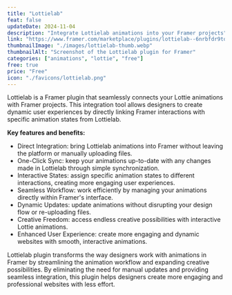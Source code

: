 ```yaml
---
title: "Lottielab"
feat: false
updateDate: 2024-11-04
description: "Integrate Lottielab animations into your Framer projects"
link: "https://www.framer.com/marketplace/plugins/lottielab--6nrbfdr9tq0buentww4xxsq6v/?via=julesvcode"
thumbnailImage: "./images/lottielab-thumb.webp"
thumbnailAlt: "Screenshot of the Lottielab plugin for Framer"
categories: ["animations", "lottie", "free"]
free: true
price: "Free"
icon: "./favicons/lottielab.png"
---
```


Lottielab is a Framer plugin that seamlessly connects your Lottie animations with Framer projects. This integration tool allows designers to create dynamic user experiences by directly linking Framer interactions with specific animation states from Lottielab.

<b>Key features and benefits:</b>

- Direct Integration: bring Lottielab animations into Framer without leaving the platform or manually uploading files.
- One-Click Sync: keep your animations up-to-date with any changes made in Lottielab through simple synchronization.
- Interactive States: assign specific animation states to different interactions, creating more engaging user experiences.
- Seamless Workflow: work efficiently by managing your animations directly within Framer's interface.
- Dynamic Updates: update animations without disrupting your design flow or re-uploading files.
- Creative Freedom: access endless creative possibilities with interactive Lottie animations.
- Enhanced User Experience: create more engaging and dynamic websites with smooth, interactive animations.

Lottielab plugin transforms the way designers work with animations in Framer by streamlining the animation workflow and expanding creative possibilities. By eliminating the need for manual updates and providing seamless integration, this plugin helps designers create more engaging and professional websites with less effort.